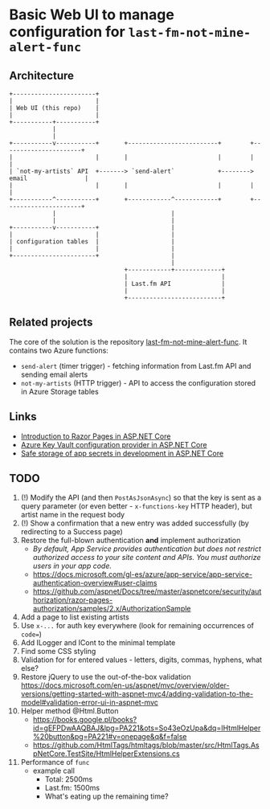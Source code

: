# Basic Web UI to manage configuration for `last-fm-not-mine-alert-func`

## Architecture

    +-----------------------+
    |                       |
    | Web UI (this repo)    |
    |                       |
    +-----------+-----------+
                |
                |
    +-----------v-----------+       +-------------------------+        +----------------------+
    |                       |       |                         |        |                      |
    | `not-my-artists` API  +-------> `send-alert`            +--------> email                |
    |                       |       |                         |        |                      |
    +-----------^-----------+       +------------^------------+        +----------------------+
                |                                |
                |                                |
    +-----------v-----------+                    |
    |                       |                    |
    | configuration tables  |                    |
    |                       |                    |
    +-----------------------+                    |
                                                 |
                                    +------------+-------------+
                                    |                          |
                                    | Last.fm API              |
                                    |                          |
                                    +--------------------------+

## Related projects

The core of the solution is the repository [last-fm-not-mine-alert-func](https://github.com/chopeen/last-fm-not-mine-alert-func).
It contains two Azure functions:

- `send-alert` (timer trigger) - fetching information from Last.fm API and sending email alerts
- `not-my-artists` (HTTP trigger) - API to access the configuration stored in Azure Storage tables

## Links

- [Introduction to Razor Pages in ASP.NET Core](https://docs.microsoft.com/en-us/aspnet/core/razor-pages/?view=aspnetcore-2.1&tabs=visual-studio-codex)
- [Azure Key Vault configuration provider in ASP.NET Core](https://docs.microsoft.com/en-us/aspnet/core/security/key-vault-configuration?view=aspnetcore-2.1&tabs=aspnetcore2x)
- [Safe storage of app secrets in development in ASP.NET Core](https://docs.microsoft.com/en-us/aspnet/core/security/app-secrets?view=aspnetcore-2.1&tabs=linux)

## TODO

1. (!) Modify the API (and then `PostAsJsonAsync`) so that the key is sent as a query parameter (or even better - `x-functions-key` HTTP header), but artist name in the request body
1. (!) Show a confirmation that a new entry was added successfully (by redirecting to a Success page)
1. Restore the full-blown authentication **and** implement authorization
    - *By default, App Service provides authentication but does not restrict authorized access to your site content and APIs. You must authorize users in your app code.*
    - https://docs.microsoft.com/gl-es/azure/app-service/app-service-authentication-overview#user-claims
    - https://github.com/aspnet/Docs/tree/master/aspnetcore/security/authorization/razor-pages-authorization/samples/2.x/AuthorizationSample 
1. Add a page to list existing artists
1. Use `x-...` for auth key everywhere (look for remaining occurrences of `code=`)
1. Add ILogger and ICont to the minimal template
1. Find some CSS styling
1. Validation for for entered values - letters, digits, commas, hyphens, what else?
1. Restore jQuery to use the out-of-the-box validation https://docs.microsoft.com/en-us/aspnet/mvc/overview/older-versions/getting-started-with-aspnet-mvc4/adding-validation-to-the-model#validation-error-ui-in-aspnet-mvc
1. Helper method @Html.Button
    - https://books.google.pl/books?id=gEFPDwAAQBAJ&lpg=PA221&ots=So43eOzUpa&dq=IHtmlHelper%20button&pg=PA221#v=onepage&q&f=false
    - https://github.com/HtmlTags/htmltags/blob/master/src/HtmlTags.AspNetCore.TestSite/HtmlHelperExtensions.cs
1. Performance of `func`
    - example call
        - Total:   2500ms
        - Last.fm: 1500ms
        - What's eating up the remaining time?